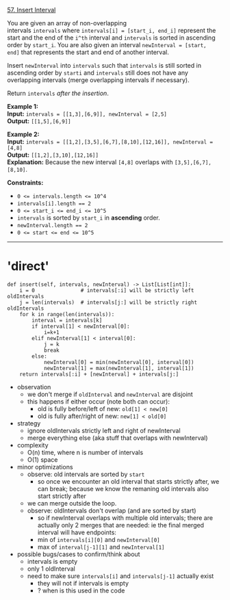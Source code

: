 [57. Insert Interval](https://leetcode.com/problems/insert-interval/)

You are given an array of non-overlapping intervals `intervals` where `intervals[i] = [start_i, end_i]` represent the start and the end of the `i^th` interval and `intervals` is sorted in ascending order by `start_i`. You are also given an interval `newInterval = [start, end]` that represents the start and end of another interval.

Insert `newInterval` into `intervals` such that `intervals` is still sorted in ascending order by `starti` and `intervals` still does not have any overlapping intervals (merge overlapping intervals if necessary).

Return `intervals` _after the insertion_.

**Example 1:**  
**Input:** `intervals = [[1,3],[6,9]], newInterval = [2,5]`  
**Output:** `[[1,5],[6,9]]`  

**Example 2:**  
**Input:** `intervals = [[1,2],[3,5],[6,7],[8,10],[12,16]], newInterval = [4,8]`  
**Output:** `[[1,2],[3,10],[12,16]]`  
**Explanation:** Because the new interval `[4,8]` overlaps with `[3,5],[6,7],[8,10]`.  

**Constraints:**
- `0 <= intervals.length <= 10^4`
- `intervals[i].length == 2`
- `0 <= start_i <= end_i <= 10^5`
- `intervals` is sorted by `start_i` in **ascending** order.
- `newInterval.length == 2`
- `0 <= start <= end <= 10^5`

---

# 'direct'

```
def insert(self, intervals, newInterval) -> List[List[int]]:
    i = 0               # intervals[:i] will be strictly left oldIntervals
    j = len(intervals)  # intervals[j:] will be strictly right oldIntervals
    for k in range(len(intervals)):
        interval = intervals[k]
        if interval[1] < newInterval[0]:
            i=k+1
        elif newInterval[1] < interval[0]:
            j = k
            break
        else:
            newInterval[0] = min(newInterval[0], interval[0])
            newInterval[1] = max(newInterval[1], interval[1])
    return intervals[:i] + [newInterval] + intervals[j:]
```

- observation
	- we don't merge if `oldInterval` and `newInterval` are disjoint
	- this happens if either occur (note both can occur):
		- old is fully before/left of new: `old[1] < new[0]`
		- old is fully after/right of new: `new[1] < old[0]`
- strategy
	- ignore oldIntervals strictly left and right of newInterval
	- merge everything else (aka stuff that overlaps with newInterval)
- complexity
	- O(n) time, where n is number of intervals
	- O(1) space
- minor optimizations
	- observe: old intervals are sorted by `start`
		- so once we encounter an old interval that starts strictly after, we can break; because we know the remaning old intervals also start strictly after 
	- we can merge outside the loop.
	- observe: oldIntervals don't overlap (and are sorted by start)
		- so if newInterval overlaps with multiple old intervals; there are actually only 2 merges that are needed: ie the final merged interval will have endpoints:
		- min of `intervals[i][0]` and `newInterval[0]`
		- max of `interval[j-1][1]` and `newInterval[1]`
- possible bugs/cases to confirm/think about
	- intervals is empty
	- only 1 oldInterval
	- need to make sure `intervals[i]` and `intervals[j-1]` actually exist
		- they will not if intervals is empty
		- ? when is this used in the code
